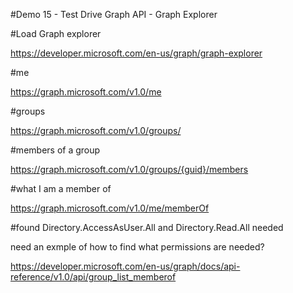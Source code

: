 #Demo 15 - Test Drive Graph API - Graph Explorer

#Load Graph explorer
	
https://developer.microsoft.com/en-us/graph/graph-explorer

#me

https://graph.microsoft.com/v1.0/me

#groups

https://graph.microsoft.com/v1.0/groups/

#members of a group

https://graph.microsoft.com/v1.0/groups/{guid}/members

#what I am a member of

https://graph.microsoft.com/v1.0/me/memberOf

#found Directory.AccessAsUser.All and Directory.Read.All needed

need an exmple of how to find what permissions are needed?

https://developer.microsoft.com/en-us/graph/docs/api-reference/v1.0/api/group_list_memberof